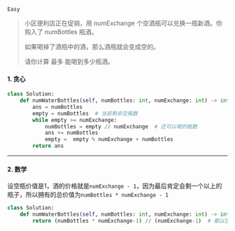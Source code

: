 `Easy`

> 小区便利店正在促销，用 numExchange 个空酒瓶可以兑换一瓶新酒。你购入了 numBottles 瓶酒。
>
> 如果喝掉了酒瓶中的酒，那么酒瓶就会变成空的。
>
> 请你计算 最多 能喝到多少瓶酒。
>

#### 1. 贪心

```python
class Solution:
    def numWaterBottles(self, numBottles: int, numExchange: int) -> int:
        ans = numBottles  
        empty = numBottles  # 当前剩余空瓶数
        while empty >= numExchange:
            numBottles = empty // numExchange  # 还可以喝的瓶数
            ans += numBottles
            empty =  empty % numExchange + numBottles
        return ans
```

---

#### 2. 数学

设空瓶价值是1，酒的价格就是`numExchange - 1`，因为最后肯定会剩一个以上的瓶子，所以拥有的总价值为`numBottles * numExchange - 1`

```python
class Solution:
    def numWaterBottles(self, numBottles: int, numExchange: int) -> int:
        return (numBottles * numExchange-1) // (numExchange-1)  # 都以空瓶数为单位
```

